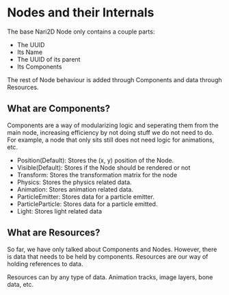 # Nodes and their Internals

The base Nari2D Node only contains a couple parts:
- The UUID
- Its Name
- The UUID of its parent
- Its Components

The rest of Node behaviour is added through Components and data through Resources.

## What are Components?

Components are a way of modularizing logic and seperating them from the main node, increasing efficiency
by not doing stuff we do not need to do. For example, a node that only sits still does not need 
logic for animations, etc.

- Position(Default): Stores the (x, y) position of the Node.
- Visible(Default): Stores if the Node should be rendered or not
- Transform: Stores the transformation matrix for the node
- Physics: Stores the physics related data.
- Animation: Stores animation related data.
- ParticleEmitter: Stores data for a particle emitter.
- ParticleParticle: Stores data for a particle emitted.
- Light: Stores light related data

## What are Resources?
So far, we have only talked about Components and Nodes. However, there is data that needs to be held by components.
Resources are our way of holding references to data.

Resources can by any type of data. Animation tracks, image layers, bone data, etc.
